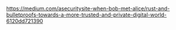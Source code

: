 

https://medium.com/asecuritysite-when-bob-met-alice/rust-and-bulletproofs-towards-a-more-trusted-and-private-digital-world-6120dd721390